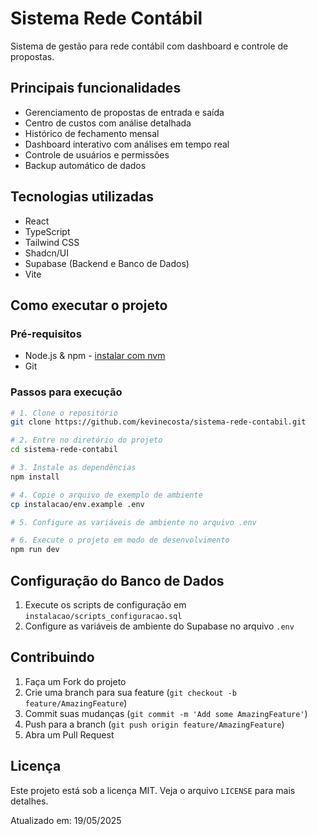# Sistema Rede Contábil

Sistema de gestão para rede contábil com dashboard e controle de propostas.

## Principais funcionalidades

- Gerenciamento de propostas de entrada e saída
- Centro de custos com análise detalhada
- Histórico de fechamento mensal
- Dashboard interativo com análises em tempo real
- Controle de usuários e permissões
- Backup automático de dados

## Tecnologias utilizadas

- React
- TypeScript
- Tailwind CSS
- Shadcn/UI
- Supabase (Backend e Banco de Dados)
- Vite

## Como executar o projeto

### Pré-requisitos

- Node.js & npm - [instalar com nvm](https://github.com/nvm-sh/nvm#installing-and-updating)
- Git

### Passos para execução

```sh
# 1. Clone o repositório
git clone https://github.com/kevinecosta/sistema-rede-contabil.git

# 2. Entre no diretório do projeto
cd sistema-rede-contabil

# 3. Instale as dependências
npm install

# 4. Copie o arquivo de exemplo de ambiente
cp instalacao/env.example .env

# 5. Configure as variáveis de ambiente no arquivo .env

# 6. Execute o projeto em modo de desenvolvimento
npm run dev
```

## Configuração do Banco de Dados

1. Execute os scripts de configuração em `instalacao/scripts_configuracao.sql`
2. Configure as variáveis de ambiente do Supabase no arquivo `.env`

## Contribuindo

1. Faça um Fork do projeto
2. Crie uma branch para sua feature (`git checkout -b feature/AmazingFeature`)
3. Commit suas mudanças (`git commit -m 'Add some AmazingFeature'`)
4. Push para a branch (`git push origin feature/AmazingFeature`)
5. Abra um Pull Request

## Licença

Este projeto está sob a licença MIT. Veja o arquivo `LICENSE` para mais detalhes.

Atualizado em: 19/05/2025
